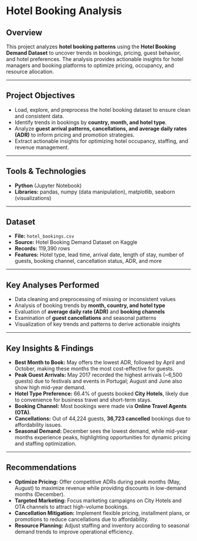 # Hotel Booking Analysis

## Overview 
This project analyzes **hotel booking patterns** using the **Hotel Booking Demand Dataset** to uncover trends in bookings, pricing, guest behavior, and hotel preferences. The analysis provides actionable insights for hotel managers and booking platforms to optimize pricing, occupancy, and resource allocation.

---

## Project Objectives

- Load, explore, and preprocess the hotel booking dataset to ensure clean and consistent data.
- Identify trends in bookings by **country, month, and hotel type**.
- Analyze **guest arrival patterns, cancellations, and average daily rates (ADR)** to inform pricing and promotion strategies.
- Extract actionable insights for optimizing hotel occupancy, staffing, and revenue management.

---

## Tools & Technologies

- **Python** (Jupyter Notebook)
- **Libraries:** pandas, numpy (data manipulation), matplotlib, seaborn (visualizations)

---

## Dataset

- **File:** `hotel_bookings.csv`
- **Source:** Hotel Booking Demand Dataset on Kaggle
- **Records:** 119,390 rows
- **Features:** Hotel type, lead time, arrival date, length of stay, number of guests, booking channel, cancellation status, ADR, and more

---

## Key Analyses Performed

- Data cleaning and preprocessing of missing or inconsistent values
- Analysis of booking trends by **month, country, and hotel type**
- Evaluation of **average daily rate (ADR)** and **booking channels**
- Examination of **guest cancellations** and seasonal patterns
- Visualization of key trends and patterns to derive actionable insights

---

## Key Insights & Findings

- **Best Month to Book:** May offers the lowest ADR, followed by April and October, making these months the most cost-effective for guests.
- **Peak Guest Arrivals:** May 2017 recorded the highest arrivals (~6,500 guests) due to festivals and events in Portugal; August and June also show high mid-year demand.
- **Hotel Type Preference:** 66.4% of guests booked **City Hotels**, likely due to convenience for business travel and short-term stays.
- **Booking Channel:** Most bookings were made via **Online Travel Agents (OTA)**.
- **Cancellations:** Out of 44,224 guests, **36,723 cancelled** bookings due to affordability issues.
- **Seasonal Demand:** December sees the lowest demand, while mid-year months experience peaks, highlighting opportunities for dynamic pricing and staffing optimization.

---

## Recommendations

- **Optimize Pricing:** Offer competitive ADRs during peak months (May, August) to maximize revenue while providing discounts in low-demand months (December).
- **Targeted Marketing:** Focus marketing campaigns on City Hotels and OTA channels to attract high-volume bookings.
- **Cancellation Mitigation:** Implement flexible pricing, installment plans, or promotions to reduce cancellations due to affordability.
- **Resource Planning:** Adjust staffing and inventory according to seasonal demand trends to improve operational efficiency.